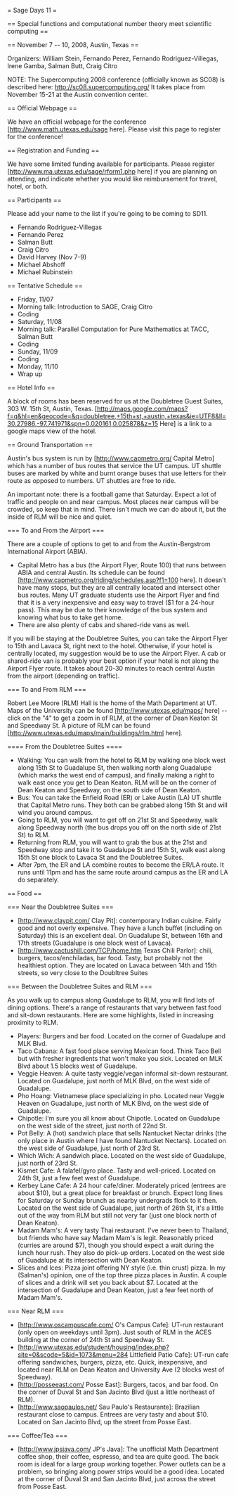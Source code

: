 = Sage Days 11 =

== Special functions and computational number theory meet scientific computing ==

== November 7 -- 10, 2008, Austin, Texas ==

Organizers: William Stein, Fernando Perez, Fernando Rodriguez-Villegas, Irene Gamba, Salman Butt, Craig Citro

NOTE: The Supercomputing 2008 conference (officially known as SC08) is
described here: http://sc08.supercomputing.org/  It takes place from
November 15-21 at the Austin convention center.

== Official Webpage ==

We have an official webpage for the conference [http://www.math.utexas.edu/sage here]. Please visit this page to register for the conference!

== Registration and Funding ==

We have some limited funding available for participants. Please register [http://www.ma.utexas.edu/sage/rform1.php here] if you are planning on attending, and indicate whether you would like reimbursement for travel, hotel, or both.

== Participants ==

Please add your name to the list if you're going to be coming to SD11.

 * Fernando Rodriguez-Villegas
 * Fernando Perez
 * Salman Butt
 * Craig Citro
 * David Harvey (Nov 7-9)
 * Michael Abshoff
 * Michael Rubinstein

== Tentative Schedule ==
 * Friday, 11/07
  * Morning talk: Introduction to SAGE, Craig Citro
  * Coding
 * Saturday, 11/08
  * Morning talk: Parallel Computation for Pure Mathematics at TACC, Salman Butt
  * Coding
 * Sunday, 11/09
  * Coding
 * Monday, 11/10
  * Wrap up

== Hotel Info ==

A block of rooms has been reserved for us at the Doubletree Guest Suites, 303 W. 15th St, Austin, Texas. [http://maps.google.com/maps?f=q&hl=en&geocode=&q=doubletree,+15th+st,+austin,+texas&ie=UTF8&ll=30.27986,-97.741971&spn=0.020161,0.025878&z=15 Here] is a link to a google maps view of the hotel.

== Ground Transportation ==

Austin's bus system is run by [http://www.capmetro.org/ Capital Metro] which has a number of bus routes that service the UT campus. UT shuttle buses are marked by white and burnt orange buses that use letters for their route as opposed to numbers. UT shuttles are free to ride.

An important note: there is a football game that Saturday. Expect a lot of traffic and people on and near campus. Most places near campus will be crowded, so keep that in mind. There isn't much we can do about it, but the inside of RLM will be nice and quiet.

=== To and From the Airport ===

There are a couple of options to get to and from the Austin-Bergstrom International Airport (ABIA).

 * Capital Metro has a bus (the Airport Flyer, Route 100) that runs between ABIA and central Austin. Its schedule can be found [http://www.capmetro.org/riding/schedules.asp?f1=100 here]. It doesn't have many stops, but they are all centrally located and intersect other bus routes. Many UT graduate students use the Airport Flyer and find that it is a very inexpensive and easy way to travel ($1 for a 24-hour pass). This may be due to their knowledge of the bus system and knowing what bus to take get home.
 * There are also plenty of cabs and shared-ride vans as well.

If you will be staying at the Doubletree Suites, you can take the Airport Flyer to 15th and Lavaca St, right next to the hotel. Otherwise, if your hotel is centrally located, my suggestion would be to use the Airport Flyer. A cab or shared-ride van is probably your best option if your hotel is not along the Airport Flyer route. It takes about 20-30 minutes to reach central Austin from the airport (depending on traffic).

=== To and From RLM ===

Robert Lee Moore (RLM) Hall is the home of the Math Department at UT. Maps of the University can be found [http://www.utexas.edu/maps/ here] -- click on the "4" to get a zoom in of RLM, at the corner of Dean Keaton St and Speedway St. A picture of RLM can be found [http://www.utexas.edu/maps/main/buildings/rlm.html here].

==== From the Doubletree Suites ====

 * Walking: You can walk from the hotel to RLM by walking one block west along 15th St to Guadalupe St, then walking north along Guadalupe (which marks the west end of campus), and finally making a right to walk east once you get to Dean Keaton. RLM will be on the corner of Dean Keaton and Speedway, on the south side of Dean Keaton. 
 * Bus: You can take the Enfield Road (ER) or Lake Austin (LA) UT shuttle that Capital Metro runs. They both can be grabbed along 15th St and will wind you around campus. 
  * Going to RLM, you will want to get off on 21st St and Speedway, walk along Speedway north (the bus drops you off on the north side of 21st St) to RLM.
  * Returning from RLM, you will want to grab the bus at the 21st and Speedway stop and take it to Guadalupe St and 15th St, walk east along 15th St one block to Lavaca St and the Doubletree Suites.
  * After 7pm, the ER and LA combine routes to become the ER/LA route. It runs until 11pm and has the same route around campus as the ER and LA do separately.

== Food ==

=== Near the Doubletree Suites ===

 * [http://www.claypit.com/ Clay Pit]: contemporary Indian cuisine. Fairly good and not overly expensive. They have a lunch buffet (including on Saturday) this is an excellent deal. On Guadalupe St, between 16th and 17th streets (Guadalupe is one block west of Lavaca).
 * [http://www.cactushill.com/TCP/home.htm Texas Chili Parlor]: chili, burgers, tacos/enchiladas, bar food. Tasty, but probably not the healthiest option. They are located on Lavaca between 14th and 15th streets, so very close to the Doubltree Suites

=== Between the Doubletree Suites and RLM ===

As you walk up to campus along Guadalupe to RLM, you will find lots of dining options. There's a range of restaurants that vary between fast food and sit-down restaurants. Here are some highlights, listed in increasing proximity to RLM.

 * Players: Burgers and bar food. Located on the corner of Guadalupe and MLK Blvd.
 * Taco Cabana: A fast food place serving Mexican food. Think Taco Bell but with fresher ingredients that won't make you sick. Located on MLK Blvd about 1.5 blocks west of Guadalupe.
 * Veggie Heaven: A quite tasty veggie/vegan informal sit-down restaurant. Located on Guadalupe, just north of MLK Blvd, on the west side of Guadalupe.
 * Pho Hoang: Vietnamese place specializing in pho. Located near Veggie Heaven on Guadalupe, just north of MLK Blvd, on the west side of Guadalupe.
 * Chipotle: I'm sure you all know about Chipotle. Located on Guadalupe on the west side of the street, just north of 22nd St.
 * Pot Belly: A (hot) sandwich place that sells Nantucket Nectar drinks (the only place in Austin where I have found Nantucket Nectars). Located on the west side of Guadalupe, just north of 23rd St.
 * Which Wich: A sandwich place. Located on the west side of Guadalupe, just north of 23rd St.
 * Kismet Cafe: A falafel/gyro place. Tasty and well-priced. Located on 24th St, just a few feet west of Guadalupe.
 * Kerbey Lane Cafe: A 24 hour cafe/diner. Moderately priced (entrees are about $10), but a great place for breakfast or brunch. Expect long lines for Saturday or Sunday brunch as nearby undergrads flock to it then. Located on the west side of Guadalupe, just north of 26th St, it's a little out of the way from RLM but still not very far (just one block north of Dean Keaton).
 * Madam Mam's: A very tasty Thai restaurant. I've never been to Thailand, but friends who have say Madam Mam's is legit. Reasonably priced (curries are around $7), though you should expect a wait during the lunch hour rush. They also do pick-up orders. Located on the west side of Guadalupe at its intersection with Dean Keaton.
 * Slices and Ices: Pizza joint offering NY style (i.e. thin crust) pizza. In my (Salman's) opinion, one of the top three pizza places in Austin. A couple of slices and a drink will set you back about $7. Located at the intersection of Guadalupe and Dean Keaton, just a few feet north of Madam Mam's.

=== Near RLM ===

 * [http://www.oscampuscafe.com/ O's Campus Cafe]: UT-run restaurant (only open on weekdays until 3pm). Just south of RLM in the ACES building at the corner of 24th St and Speedway St.
 * [http://www.utexas.edu/student/housing/index.php?site=0&scode=5&id=1073&menu=284 Littlefield Patio Cafe]: UT-run cafe offering sandwiches, burgers, pizza, etc. Quick, inexpensive, and located near RLM on Dean Keaton and University Ave (2 blocks west of Speedway).
 * [http://posseeast.com/ Posse East]: Burgers, tacos, and bar food. On the corner of Duval St and San Jacinto Blvd (just a little northeast of RLM).
 * [http://www.saopaulos.net/ Sau Paulo's Restaurante]: Brazilian restaurant close to campus. Entrees are very tasty and about $10. Located on San Jacinto Blvd, up the street from Posse East.

=== Coffee/Tea ===

 * [http://www.jpsjava.com/ JP's Java]: The unofficial Math Department coffee shop, their coffee, espresso, and tea are quite good. The back room is ideal for a large group working together. Power outlets can be a problem, so bringing along power strips would be a good idea. Located at the corner of Duval St and San Jacinto Blvd, just across the street from Posse East. 

